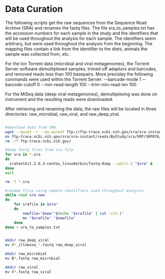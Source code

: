 # Data Curation

The following scripts get the raw sequences from the Sequence Read Archive (SRA) and renames the fastq files. The file sra_to_samples.txt has the accession numbers for each sample in the study and the identifiers that will be used throughout the analysis for each sample. The idenitfiers seem arbitrary, but were used throughout the analysis from the beginning. The mapping files contain a link from the identifier to the diets, animals the sample was collected from, etc.

For the Ion Torrent data (microbial and viral metagenomes), the Torrent Server software demulitplexed samples, trimed off adaptors and barcodes, and removed reads less than 100 basepairs. More precisley the following commands were used within the Torrent Server:
--barcode-mode 1 --barcode-cutoff 0 --min-read-length 100 --trim-min-read-len 100

For the MiSeq data (deep viral metagenomes), demultiplexing was done on instrument and the resulting reads were downloaded.

After retrieving and renaming the data, the raw files will be located in three directories: raw_microbial, raw_viral, and raw_deep_viral.


```bash

#download data from SRA
wget --quiet -r --no-parent ftp://ftp-trace.ncbi.nih.gov/sra/sra-instant/reads/ByStudy/sra/SRP/SRP076/SRP076028/
mv ftp-trace.ncbi.nih.gov/sra/sra-instant/reads/ByStudy/sra/SRP/SRP076/SRP076028/*/*.sra ./
rm -rf ftp-trace.ncbi.nih.gov/

#dump fastq files from sra file
for sra in *.sra
do
  sratoolkit.2.6.3-centos_linux64/bin/fastq-dump --split-3 "$sra" &
done
wait

rm -f *.sra

#rename files using sample identifiers used throughout analysis
while read sra new
do
    for srafile in $sra*
    do
        newfile="$new""$(echo "$srafile" | cut -c11-)"
        mv "$srafile" "$newfile" 
    done
done < sra_to_samples.txt


mkdir raw_deep_viral
mv V*_illumina_*.fastq raw_deep_viral

mkdir raw_microbial
mv B*.fastq raw_microbial

mkdir raw_viral
mv V*.fastq raw_viral

```
